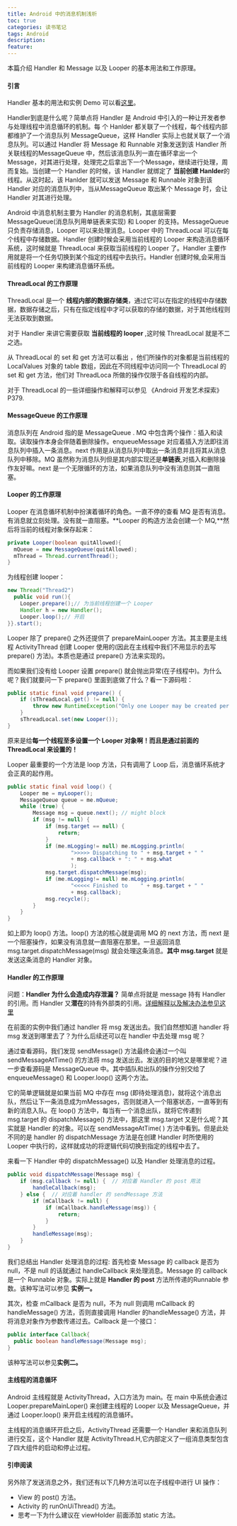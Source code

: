 ```yaml
---
title: Android 中的消息机制浅析
toc: true
categories: 读书笔记
tags: Android
description:
feature:
---
```


本篇介绍 Handler 和 Message 以及 Looper 的基本用法和工作原理。

#### 引言

Handler 基本的用法和实例 Demo 可以看[这里](https://github.com/wuchangfeng/Blog-Resource/blob/master/Arts-Development-of-Android-10-Demo.md)。

Handler到底是什么呢？简单点将 Handler 是 Android 中引入的一种让开发者参与处理线程中消息循环的机制。每 个 Hanlder 都关联了一个线程，每个线程内部都维护了一个消息队列 MessageQueue，这样 Handler 实际上也就关联了一个消息队列。可以通过 Handler 将 Message 和 Runnable 对象发送到该 Handler 所关联线程的MessageQueue 中，然后该消息队列一直在循环拿出一个 Message，对其进行处理，处理完之后拿出下一个Message，继续进行处理，周而复始。当创建一个 Handler 的时候，该 Handler 就绑定了 **当前创建 Hanlder**的线程。从这时起，该 Hanlder 就可以发送 Message 和 Runnable 对象到该 Handler 对应的消息队列中，当从MessageQueue 取出某个 Message 时，会让 Handler 对其进行处理。

Android 中消息机制主要为 Handler 的消息机制，其底层需要 MessageQueue(消息队列用单链表来实现) 和 Looper 的支持。MessageQueue 只负责存储消息，Looper 可以来处理消息。Looper 中的 ThreadLocal 可以在每个线程中存储数据。Handler 创建时候会采用当前线程的 Looper 来构造消息循环系统，这时候就是 ThreadLocal 来获取当前线程的 Looper 了。Handler 主要作用就是将一个任务切换到某个指定的线程中去执行。Handler 创建时候,会采用当前线程的 Looper 来构建消息循环系统。

#### ThreadLocal 的工作原理

ThreadLocal 是一个 **线程内部的数据存储类**，通过它可以在指定的线程中存储数据，数据存储之后，只有在指定线程中才可以获取的存储的数据，对于其他线程则无法获取到数据。

对于 Handler 来讲它需要获取 **当前线程的 looper** ,这时候 ThreadLocal 就是不二之选。

从 ThreadLocal 的 set 和 get 方法可以看出 ，他们所操作的对象都是当前线程的 LocalValues 对象的 table 数组，因此在不同线程中访问同一个 ThreadLocal 的 set 和 get 方法，他们对 ThreadLoca 所做的操作仅限于各自线程的内部。

对于 ThreadLocal 的一些详细操作和解释可以参见 《Android 开发艺术探索》 P379.

####  MessageQueue 的工作原理

消息队列在 Android 指的是 MessageQueue . MQ 中包含两个操作：插入和读取。读取操作本身会伴随着删除操作。enqueueMessage 对应着插入方法即往消息队列中插入一条消息。next 作用是从消息队列中取出一条消息并且将其从消息队列中移除。MQ 虽然称为消息队列但是其内部实现还是**单链表**,对插入和删除操作友好嘛。next 是一个无限循环的方法，如果消息队列中没有消息则其一直阻塞。

#### Looper 的工作原理

Looper 在消息循环机制中扮演着循环的角色。一直不停的查看 MQ 是否有消息。有消息就立刻处理。没有就一直阻塞。**Looper 的构造方法会创建一个 MQ,**然后将当前的线程对象保存起来：

```java
private Looper(boolean quitAllowed){
  mQueue = new MessageQueue(quitAllowed);
  mThread = Thread.currentThread();
}
```

为线程创建 looper：

```java
new Thread("Thread2")
  public void run(){
  	Looper.prepare();// 为当前线程创建一个 Looper
  	Handler h = new Handler();
  	Looper.loop();// 开启
}}.start();
```

Looper 除了 prepare() 之外还提供了 prepareMainLooper 方法。其主要是主线程 ActivityThread 创建 Looper 使用的(因此在主线程中我们不用显示的去写 prepare() 方法)。本质也是通过 prepare() 方法来实现的。

而如果我们没有给 Looper 设置 prepare() 就会抛出异常(在子线程中)。为什么呢？我们就要问一下 prepare() 里面到底做了什么？看一下源码啦：

```java
public static final void prepare() {  
    if (sThreadLocal.get() != null) {  
        throw new RuntimeException("Only one Looper may be created per thread");  
    }  
    sThreadLocal.set(new Looper());  
} 
```

原来是给**每一个线程至多设置一个 Looper 对象啊！而且是通过前面的 ThreadLocal 来设置的！**

Looper 最重要的一个方法是 loop 方法，只有调用了 Loop 后，消息循环系统才会正真的起作用。

```java
public static final void loop() {  
    Looper me = myLooper();  
    MessageQueue queue = me.mQueue;  
    while (true) {  
        Message msg = queue.next(); // might block  
        if (msg != null) {  
            if (msg.target == null) {  
                return;  
            }  
            if (me.mLogging!= null) me.mLogging.println(  
                    ">>>>> Dispatching to " + msg.target + " "  
                    + msg.callback + ": " + msg.what  
                    );  
            msg.target.dispatchMessage(msg);  
            if (me.mLogging!= null) me.mLogging.println(  
                    "<<<<< Finished to    " + msg.target + " "  
                    + msg.callback);  
            msg.recycle();  
        }  
    }  
}  
```

如上即为 loop() 方法。loop() 方法的核心就是调用 MQ 的 next 方法，而 next 是一个阻塞操作，如果没有消息就一直阻塞在那里。一旦返回消息 msg.target.dispatchMessage(msg) 就会处理这条消息。**其中 msg.target** 就是发送这条消息的 Handler 对象。  

#### Handler 的工作原理

问题：**Handler 为什么会造成内存泄漏？** 简单点将就是 message 持有 Handler 的引用。而 Handler 又**潜在**的持有外部类的引用。[详细解释以及解决办法参见这里](http://www.jianshu.com/p/cb9b4b71a820 )

在前面的实例中我们通过 handler 将 msg 发送出去。我们自然想知道 handler 将 msg 发送到哪里去了？为什么后续还可以在 handler 中去处理 msg 呢？

通过查看源码，我们发现 sendMessage() 方法最终会通过一个叫 sendMessageAtTime() 的方法将 msg 发送出去。发送的目的地又是哪里呢？进一步查看源码是 MessageQueue 中。其中插队和出队的操作分别交给了 enqueueMessage() 和 Looper.loop() 这两个方法。

它的简单逻辑就是如果当前 MQ 中存在 msg (即待处理消息)，就将这个消息出队，然后让下一条消息成为mMessages，否则就进入一个阻塞状态，一直等到有新的消息入队。在 loop() 方法中，每当有一个消息出队，就将它传递到 msg.target 的 dispatchMessage() 方法中，那这里 msg.target 又是什么呢？其实就是 Handler 的对象。可以在 sendMessageAtTime( ) 方法中看到。但是此处不同的是 handler 的 dispatchMessage 方法是在创建 Handler 时所使用的 Looper 中执行的，这样就成功的将逻辑代码切换到指定的线程中去了。

来看一下 Handler 中的 dispatchMessage() 以及 Handler 处理消息的过程。

```java
public void dispatchMessage(Message msg) {  
    if (msg.callback != null) {  // 对应着 Handler 的 post 用法
        handleCallback(msg);  
    } else {  // 对应着 handler 的 sendMessage 方法
        if (mCallback != null) {  
            if (mCallback.handleMessage(msg)) {  
                return;  
            }  
        }  
        handleMessage(msg);  
    }  
}  
```

我们总结出 Handler 处理消息的过程: 首先检查 Message 的 callback 是否为 null，不是 null 的话就通过 handleCallback 来处理消息。Message 的 callback 是一个 Runnable 对象。实际上就是 **Handler 的 post** 方法所传递的Runnable 参数。该种写法可以参见 **实例一。**

其次，检查 mCallback 是否为 null，不为 null 则调用 mCallback 的 handleMessage() 方法，否则直接调用 Handler 的handleMessage() 方法，并将消息对象作为参数传递过去。Callback 是一个接口：

```java
public interface Callback{
  public boolean handleMessage(Message msg);
}
```

该种写法可以参见**实例二。**

#### 主线程的消息循环

Android 主线程就是 ActivityThread，入口方法为 main。在 main 中系统会通过 Looper.prepareMainLoper() 来创建主线程的 Looper 以及 MessageQueue，并通过 Looper.loop() 来开启主线程的消息循环。

主线程的消息循环开启之后，ActivityThread 还需要一个 Handler 来和消息队列进行交互，这个 Handler 就是 ActivityThread.H,它内部定义了一组消息类型包含了四大组件的启动和停止过程。

#### 引申阅读

另外除了发送消息之外，我们还有以下几种方法可以在子线程中进行 UI 操作：

- View 的 post() 方法。
- Activity 的 runOnUiThread() 方法。
- 思考一下为什么建议在 viewHolder 前面添加 static 方法。

​